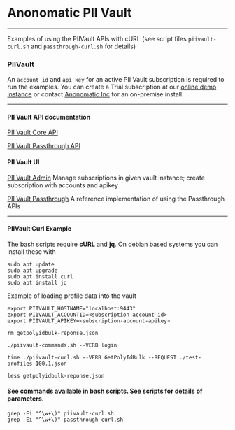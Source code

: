 # Anonomatic PII Vault #
---

Examples of using the PIIVault APIs with cURL (see script files `piivault-curl.sh` and `passthrough-curl.sh` for details)

### PIIVault ###

An ``account id`` and ``api key`` for an active PII Vault subscription is required to run the examples.
You can create a Trial subscription at our [online demo instance](https://api.anonomatic.com/piivault/ui) or contact [Anonomatic Inc](https://anonomatic.com "PII Compliance made Easy") for an on-premise install.

---
#### PII Vault API documentation ####

[PII Vault Core API](https://{HOST}/piivault)

[PII Vault Passthrough API](https://{HOST}/passthrough)

#### PII Vault UI ####

[PII Vault Admin](https://HOSTNAME/piivault/ui) Manage subscriptions in given vault instance; create subscription with accounts and apikey

[PII Vault Passthrough](https://HOSTNAME/passthrough/ui) A reference implementation of using the Passthrough APIs

---
#### PIIVault Curl Example ####

The bash scripts require __cURL__ and __jq__. On debian based systems you can install these with

    sudo apt update
    sudo apt upgrade
    sudo apt install curl
    sudo apt install jq


Example of loading profile data into the vault


    export PIIVAULT_HOSTNAME="localhost:9443"
    export PIIVAULT_ACCOUNTID=<subscription-account-id>
    export PIIVAULT_APIKEY=<subscription-account-apikey>

    rm getpolyidbulk-reponse.json

    ./piivault-commands.sh --VERB login

    time ./piivault-curl.sh --VERB GetPolyIdBulk --REQUEST ./test-profiles-100.1.json

    less getpolyidbulk-reponse.json

#### See commands available in bash scripts. See scripts for details of parameters. ####

    grep -Ei "^\w+\)" piivault-curl.sh
    grep -Ei "^\w+\)" passthrough-curl.sh


